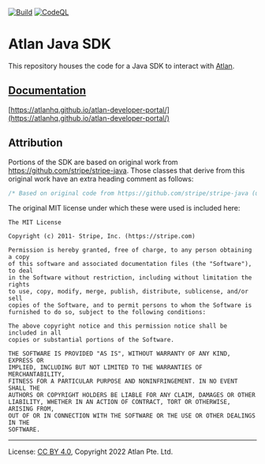 <!-- SPDX-License-Identifier: CC-BY-4.0 -->
<!-- Copyright 2022 Atlan Pte. Ltd. -->

<!-- [![License](https://img.shields.io/github/license/atlanhq/atlan-java)](LICENSE) -->
[![Build](https://github.com/atlanhq/atlan-java/workflows/Merge/badge.svg)](https://github.com/atlanhq/atlan-java/actions/workflows/merge.yml?query=workflow%3AMerge)
[![CodeQL](https://github.com/atlanhq/atlan-java/workflows/CodeQL/badge.svg)](https://github.com/atlanhq/atlan-java/actions/workflows/codeql-analysis.yml)
<!-- [![Release](https://img.shields.io/maven-central/v/com.atlan/atlan-java?label=release)](http://repository.sonatype.org/service/local/artifact/maven/redirect?r=central-proxy&g=com.atlan&a=atlan-java&v=RELEASE&c=jar-with-dependencies)
[![Development](https://img.shields.io/nexus/s/com.atlan/atlan-java?label=development&server=https%3A%2F%2Foss.sonatype.org)](https://oss.sonatype.org/content/repositories/snapshots/com/atlan/atlan-java/) -->

# Atlan Java SDK

This repository houses the code for a Java SDK to interact with [Atlan](https://atlan.com).

## [Documentation](https://atlanhq.github.io/atlan-developer-portal/)

[https://atlanhq.github.io/atlan-developer-portal/](https://atlanhq.github.io/atlan-developer-portal/)

## Attribution

Portions of the SDK are based on original work from https://github.com/stripe/stripe-java. Those classes that derive from this original work have an extra heading comment as follows:

```java
/* Based on original code from https://github.com/stripe/stripe-java (under MIT license) */
```

The original MIT license under which these were used is included here:

```text
The MIT License

Copyright (c) 2011- Stripe, Inc. (https://stripe.com)

Permission is hereby granted, free of charge, to any person obtaining a copy
of this software and associated documentation files (the "Software"), to deal
in the Software without restriction, including without limitation the rights
to use, copy, modify, merge, publish, distribute, sublicense, and/or sell
copies of the Software, and to permit persons to whom the Software is
furnished to do so, subject to the following conditions:

The above copyright notice and this permission notice shall be included in all
copies or substantial portions of the Software.

THE SOFTWARE IS PROVIDED "AS IS", WITHOUT WARRANTY OF ANY KIND, EXPRESS OR
IMPLIED, INCLUDING BUT NOT LIMITED TO THE WARRANTIES OF MERCHANTABILITY,
FITNESS FOR A PARTICULAR PURPOSE AND NONINFRINGEMENT. IN NO EVENT SHALL THE
AUTHORS OR COPYRIGHT HOLDERS BE LIABLE FOR ANY CLAIM, DAMAGES OR OTHER
LIABILITY, WHETHER IN AN ACTION OF CONTRACT, TORT OR OTHERWISE, ARISING FROM,
OUT OF OR IN CONNECTION WITH THE SOFTWARE OR THE USE OR OTHER DEALINGS IN THE
SOFTWARE.
```

----
License: [CC BY 4.0](https://creativecommons.org/licenses/by/4.0/),
Copyright 2022 Atlan Pte. Ltd.
